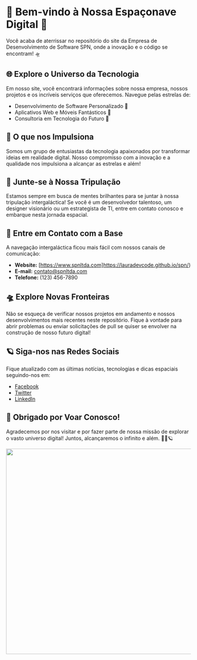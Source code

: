 # 🚀 Bem-vindo à Nossa Espaçonave Digital 🌌

Você acaba de aterrissar no repositório do site da Empresa de Desenvolvimento de Software SPN, onde a inovação e o código se encontram! 🛸

## 🌐 Explore o Universo da Tecnologia

Em nosso site, você encontrará informações sobre nossa empresa, nossos projetos e os incríveis serviços que oferecemos. Navegue pelas estrelas de:

- Desenvolvimento de Software Personalizado 🌟
- Aplicativos Web e Móveis Fantásticos 🚀
- Consultoria em Tecnologia do Futuro 🌌

## 🚀 O que nos Impulsiona

Somos um grupo de entusiastas da tecnologia apaixonados por transformar ideias em realidade digital. Nosso compromisso com a inovação e a qualidade nos impulsiona a alcançar as estrelas e além!

## 🌌 Junte-se à Nossa Tripulação

Estamos sempre em busca de mentes brilhantes para se juntar à nossa tripulação intergaláctica! Se você é um desenvolvedor talentoso, um designer visionário ou um estrategista de TI, entre em contato conosco e embarque nesta jornada espacial.

## 📡 Entre em Contato com a Base

A navegação intergaláctica ficou mais fácil com nossos canais de comunicação:

- **Website:** [https://www.spnltda.com]https://lauradevcode.github.io/spn/)
- **E-mail:** contato@spnltda.com
- **Telefone:** (123) 456-7890

## 🛸 Explore Novas Fronteiras

Não se esqueça de verificar nossos projetos em andamento e nossos desenvolvimentos mais recentes neste repositório. Fique à vontade para abrir problemas ou enviar solicitações de pull se quiser se envolver na construção de nosso futuro digital!

## 🪐 Siga-nos nas Redes Sociais

Fique atualizado com as últimas notícias, tecnologias e dicas espaciais seguindo-nos em:

- [Facebook](https://www.facebook.com/spnltda)
- [Twitter](https://twitter.com/spnltda)
- [LinkedIn](https://www.linkedin.com/company/spnltda)

## 🚀 Obrigado por Voar Conosco!

Agradecemos por nos visitar e por fazer parte de nossa missão de explorar o vasto universo digital! Juntos, alcançaremos o infinito e além. 🚀✨🪐

<center>
    <img  src="https://github.com/lauradevcode/spn-ltda.github.io/assets/43537647/b6ae36e8-3e39-4ed8-b3c3-657f4e52752f" width="1200" height="560"/>
</center>

